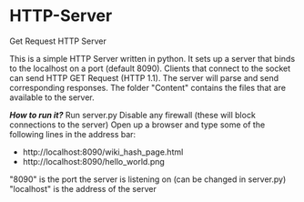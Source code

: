 # HTTP-Server
Get Request HTTP Server

This is a simple HTTP Server written in python.
It sets up a server that binds to the localhost on a port (default 8090).
Clients that connect to the socket can send HTTP GET Request (HTTP 1.1).
The server will parse and send corresponding responses.
The folder "Content" contains the files that are available to the server.

***How to run it?***
Run server.py
Disable any firewall (these will block connections to the server)
Open up a browser and type some of the following lines in the address bar:
- http://localhost:8090/wiki_hash_page.html
- http://localhost:8090/hello_world.png

"8090" is the port the server is listening on (can be changed in server.py)
"localhost" is the address of the server
